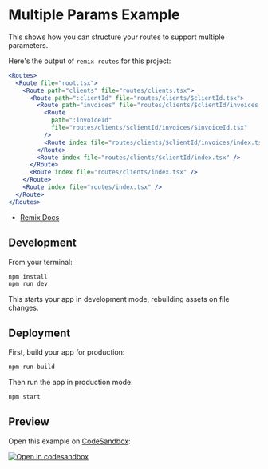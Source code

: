 # Multiple Params Example

This shows how you can structure your routes to support multiple parameters.

Here's the output of `remix routes` for this project:

```jsx
<Routes>
  <Route file="root.tsx">
    <Route path="clients" file="routes/clients.tsx">
      <Route path=":clientId" file="routes/clients/$clientId.tsx">
        <Route path="invoices" file="routes/clients/$clientId/invoices.tsx">
          <Route
            path=":invoiceId"
            file="routes/clients/$clientId/invoices/$invoiceId.tsx"
          />
          <Route index file="routes/clients/$clientId/invoices/index.tsx" />
        </Route>
        <Route index file="routes/clients/$clientId/index.tsx" />
      </Route>
      <Route index file="routes/clients/index.tsx" />
    </Route>
    <Route index file="routes/index.tsx" />
  </Route>
</Routes>
```

- [Remix Docs](https://remix.run/docs)

## Development

From your terminal:

```sh
npm install
npm run dev
```

This starts your app in development mode, rebuilding assets on file changes.

## Deployment

First, build your app for production:

```sh
npm run build
```

Then run the app in production mode:

```sh
npm start
```

## Preview

Open this example on [CodeSandbox](https://codesandbox.com):

[![Open in codesandbox](https://codesandbox.io/static/img/play-codesandbox.svg)](https://codesandbox.io/s/github/remix-run/remix/tree/main/examples/multiple-params)
